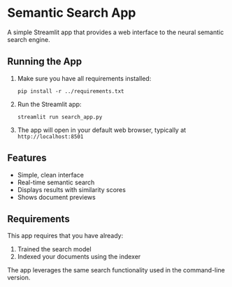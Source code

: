 # Semantic Search App

A simple Streamlit app that provides a web interface to the neural semantic search engine.

## Running the App

1. Make sure you have all requirements installed:
   ```
   pip install -r ../requirements.txt
   ```

2. Run the Streamlit app:
   ```
   streamlit run search_app.py
   ```

3. The app will open in your default web browser, typically at `http://localhost:8501`

## Features

- Simple, clean interface
- Real-time semantic search
- Displays results with similarity scores
- Shows document previews

## Requirements

This app requires that you have already:
1. Trained the search model
2. Indexed your documents using the indexer

The app leverages the same search functionality used in the command-line version.